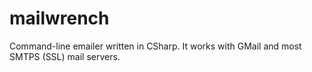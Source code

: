 # mailwrench
Command-line emailer written in CSharp.  It works with GMail and most SMTPS (SSL) mail servers.

